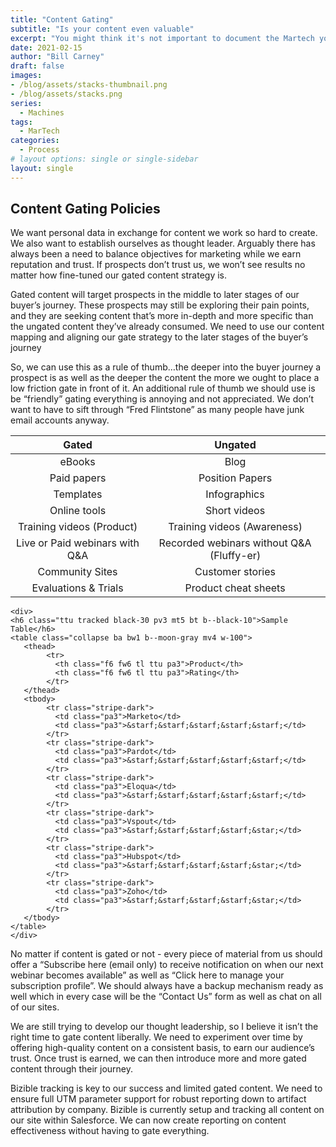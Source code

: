 ```yaml
---
title: "Content Gating"
subtitle: "Is your content even valuable"
excerpt: "You might think it's not important to document the Martech you use but I'd suggest that shoud you chhose not to you'll eventually run into overlap as well as compliance concerns. In this post we'll focus on the why take the time to do it and"
date: 2021-02-15
author: "Bill Carney"
draft: false
images:
- /blog/assets/stacks-thumbnail.png
- /blog/assets/stacks.png
series:
  - Machines
tags:
  - MarTech
categories:
  - Process
# layout options: single or single-sidebar
layout: single
---
```


## Content Gating Policies 
We want personal data in exchange for content we work so hard to create. We also want to establish ourselves as thought leader.  Arguably there has always been a need to balance objectives for marketing while we earn reputation and trust. If prospects don’t trust us, we won’t see results no matter how fine-tuned our gated content strategy is.

Gated content will target prospects in the middle to later stages of our buyer’s journey. These prospects may still be exploring their pain points, and they are seeking content that’s more in-depth and more specific than the ungated content they’ve already consumed. We need to use our content mapping and aligning our gate strategy to the later stages of the buyer’s journey

So, we can use this as a rule of thumb…the deeper into the buyer journey a prospect is as well as the deeper the content the more we ought to place a low friction gate in front of it. An additional rule of thumb we should use is be “friendly” gating everything is annoying and not appreciated. We don’t want to have to sift through “Fred Flintstone” as many people have junk email accounts anyway. 

**Gated** | **Ungated** 
:------: | :------:|
eBooks| Blog|
Paid papers| Position Papers|
Templates|Infographics|
Online tools|Short videos|
Training videos (Product)|Training videos (Awareness)|
Live or Paid webinars with Q&A |Recorded webinars without Q&A (Fluffy-er)|
Community Sites|Customer stories|
Evaluations & Trials|Product cheat sheets|


```
<div>
<h6 class="ttu tracked black-30 pv3 mt5 bt b--black-10">Sample Table</h6>
<table class="collapse ba bw1 b--moon-gray mv4 w-100">
   <thead>
        <tr>
          <th class="f6 fw6 tl ttu pa3">Product</th>
          <th class="f6 fw6 tl ttu pa3">Rating</th>
        </tr>
   </thead>
   <tbody>
        <tr class="stripe-dark">
          <td class="pa3">Marketo</td>
          <td class="pa3">&starf;&starf;&starf;&starf;&starf;</td>
        </tr>
        <tr class="stripe-dark">
          <td class="pa3">Pardot</td>
          <td class="pa3">&starf;&starf;&starf;&starf;&starf;</td>
        </tr>
        <tr class="stripe-dark">
          <td class="pa3">Eloqua</td>
          <td class="pa3">&starf;&starf;&starf;&starf;&starf;</td>
        </tr>
        <tr class="stripe-dark">
          <td class="pa3">Vspout</td>
          <td class="pa3">&starf;&starf;&starf;&starf;&star;</td>
        </tr>
        <tr class="stripe-dark">
          <td class="pa3">Hubspot</td>
          <td class="pa3">&starf;&starf;&starf;&starf;&star;</td>
        </tr>
        <tr class="stripe-dark">
          <td class="pa3">Zoho</td>
          <td class="pa3">&starf;&starf;&starf;&starf;&star;</td>
        </tr>
   </tbody>
</table>
</div>
 ```





No matter if content is gated or not - every piece of material from us should offer a “Subscribe here (email only) to receive notification on when our next webinar becomes available” as well as “Click here to manage your subscription profile”. We should always have a backup mechanism ready as well which in every case will be the “Contact Us” form as well as chat on all of our sites.

We are still trying to develop our thought leadership, so I believe it isn’t the right time to gate content liberally. We need to experiment over time by offering high-quality content on a consistent basis, to earn our audience’s trust.  Once trust is earned, we can then introduce more and more gated content through their journey.

Bizible tracking is key to our success and limited gated content.   We need to ensure full UTM parameter support for robust reporting down to artifact attribution by company.  Bizible is currently setup and tracking all content on our site within Salesforce.  We can now create reporting on content effectiveness without having to gate everything. 

